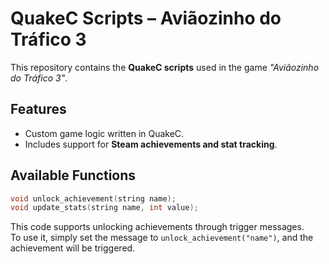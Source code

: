 # QuakeC Scripts – Aviãozinho do Tráfico 3

This repository contains the **QuakeC scripts** used in the game _"Aviãozinho do Tráfico 3"_.

## Features

- Custom game logic written in QuakeC.
- Includes support for **Steam achievements and stat tracking**.

## Available Functions

```c
void unlock_achievement(string name);
void update_stats(string name, int value);
```

This code supports unlocking achievements through trigger messages.  
To use it, simply set the message to `unlock_achievement("name")`, and the achievement will be triggered.
